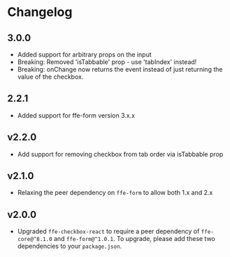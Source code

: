 # Changelog

## 3.0.0

* Added support for arbitrary props on the input
* Breaking: Removed 'isTabbable' prop - use 'tabIndex' instead!
* Breaking: onChange now returns the event instead of just returning the value of the checkbox.

## 2.2.1

* Added support for ffe-form version 3.x.x

## v2.2.0

* Add support for removing checkbox from tab order via isTabbable prop

## v2.1.0

* Relaxing the peer dependency on `ffe-form` to allow both 1.x and 2.x

## v2.0.0

* Upgraded `ffe-checkbox-react` to require a peer dependency of
`ffe-core@^8.1.0` and `ffe-form@^1.0.1`. To upgrade, please add these two
dependencies to your `package.json`.
